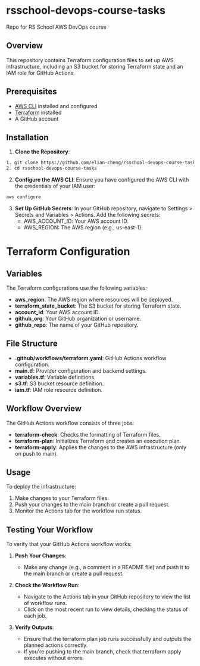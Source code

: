 # rsschool-devops-course-tasks

Repo for RS School AWS DevOps course

## Overview

This repository contains Terraform configuration files to set up AWS infrastructure, including an S3 bucket for storing Terraform state and an IAM role for GitHub Actions.

## Prerequisites

- [AWS CLI](https://aws.amazon.com/cli/) installed and configured
- [Terraform](https://www.terraform.io/downloads.html) installed
- A GitHub account

## Installation

1. **Clone the Repository**:

```bash
1. git clone https://github.com/elian-cheng/rsschool-devops-course-tasks.git
2. cd rsschool-devops-course-tasks
```

2. **Configure the AWS CLI**:
   Ensure you have configured the AWS CLI with the credentials of your IAM user:

```bash
aws configure
```

3. **Set Up GitHub Secrets**:
   In your GitHub repository, navigate to Settings > Secrets and Variables > Actions. Add the following secrets:
   - AWS_ACCOUNT_ID: Your AWS account ID.
   - AWS_REGION: The AWS region (e.g., us-east-1).

# Terraform Configuration

## Variables

The Terraform configurations use the following variables:

- **aws_region**: The AWS region where resources will be deployed.
- **terraform_state_bucket**: The S3 bucket for storing Terraform state.
- **account_id**: Your AWS account ID.
- **github_org**: Your GitHub organization or username.
- **github_repo**: The name of your GitHub repository.

## File Structure

- **.github/workflows/terraform.yaml**: GitHub Actions workflow configuration.
- **main.tf**: Provider configuration and backend settings.
- **variables.tf**: Variable definitions.
- **s3.tf**: S3 bucket resource definition.
- **iam.tf**: IAM role resource definition.

## Workflow Overview

The GitHub Actions workflow consists of three jobs:

- **terraform-check**: Checks the formatting of Terraform files.
- **terraform-plan**: Initializes Terraform and creates an execution plan.
- **terraform-apply**: Applies the changes to the AWS infrastructure (only on push to main).

## Usage

To deploy the infrastructure:

1. Make changes to your Terraform files.
2. Push your changes to the main branch or create a pull request.
3. Monitor the Actions tab for the workflow run status.

## Testing Your Workflow

To verify that your GitHub Actions workflow works:

1. **Push Your Changes**:
   - Make any change (e.g., a comment in a README file) and push it to the main branch or create a pull request.

2. **Check the Workflow Run**:
   - Navigate to the Actions tab in your GitHub repository to view the list of workflow runs.
   - Click on the most recent run to view details, checking the status of each job.

3. **Verify Outputs**:
   - Ensure that the terraform plan job runs successfully and outputs the planned actions correctly.
   - If you're pushing to the main branch, check that terraform apply executes without errors.
